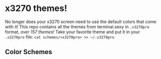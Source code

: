 # x3270 themes!

No longer does your x3270 screen need to use the default colors that come with it! This repo contains all the themes from terminal.sexy in `.x3270pro` format, *over 157 themes!* Take your favorite theme and put it in your `.x3270pro` file: `cat schemes/<x3270pro> >> ~/.x3270pro`

## Color Schemes

